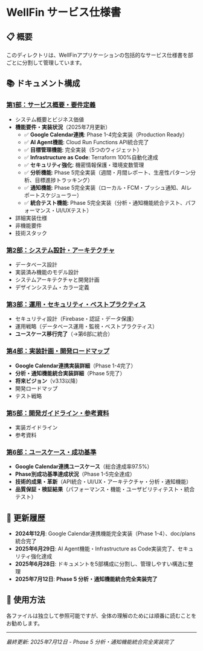 # WellFin サービス仕様書

## 📋 概要
このディレクトリは、WellFinアプリケーションの包括的なサービス仕様書を部ごとに分割して管理しています。

## 📚 ドキュメント構成

### [第1部：サービス概要・要件定義](./01_overview.md)
- システム概要とビジネス価値
- **機能要件・実装状況**（2025年7月更新）
  - ✅ **Google Calendar連携**: Phase 1-4完全実装（Production Ready）
  - ✅ **AI Agent機能**: Cloud Run Functions API統合完了
  - ✅ **目標管理機能**: 完全実装（5つのウィジェット）
  - ✅ **Infrastructure as Code**: Terraform 100%自動化達成
  - ✅ **セキュリティ強化**: 機密情報保護・環境変数管理
  - ✅ **分析機能**: Phase 5完全実装（週間・月間レポート、生産性パターン分析、目標進捗トラッキング）
  - ✅ **通知機能**: Phase 5完全実装（ローカル・FCM・プッシュ通知、AIレポートスケジューラー）
  - ✅ **統合テスト機能**: Phase 5完全実装（分析・通知機能統合テスト、パフォーマンス・UI/UXテスト）
- 詳細実装仕様
- 非機能要件
- 技術スタック

### [第2部：システム設計・アーキテクチャ](./02_architecture.md)
- データベース設計
- 実装済み機能のモデル設計
- システムアーキテクチャと開発計画
- デザインシステム・カラー定義

### [第3部：運用・セキュリティ・ベストプラクティス](./03_operations.md)
- セキュリティ設計（Firebase・認証・データ保護）
- 運用戦略（データベース運用・監視・ベストプラクティス）
- **ユースケース移行完了**（→第6部に統合）

### [第4部：実装計画・開発ロードマップ](./04_implementation.md)
- **Google Calendar連携実装詳細**（Phase 1-4完了）
- **分析・通知機能統合実装詳細**（Phase 5完了）
- **将来ビジョン**（v3.13以降）
- 開発ロードマップ
- テスト戦略

### [第5部：開発ガイドライン・参考資料](./05_guideline.md)
- 実装ガイドライン
- 参考資料

### [第6部：ユースケース・成功基準](./06_usecase.md)
- **Google Calendar連携ユースケース**（総合達成率97.5%）
- **Phase別成功基準達成状況**（Phase 1-5完全達成）
- **技術的成果・革新**（API統合・UI/UX・アーキテクチャ・分析・通知機能）
- **品質保証・検証結果**（パフォーマンス・機能・ユーザビリティテスト・統合テスト）

## 🔄 更新履歴
- **2024年12月**: Google Calendar連携機能完全実装（Phase 1-4）、doc/plans統合完了
- **2025年6月29日**: AI Agent機能・Infrastructure as Code実装完了、セキュリティ強化達成
- **2025年6月28日**: ドキュメントを5部構成に分割し、管理しやすい構造に整理
- **2025年7月12日**: **Phase 5 分析・通知機能統合完全実装完了**

## 📝 使用方法
各ファイルは独立して参照可能ですが、全体の理解のためには順番に読むことをお勧めします。

---

*最終更新: 2025年7月12日 - Phase 5 分析・通知機能統合完全実装完了*